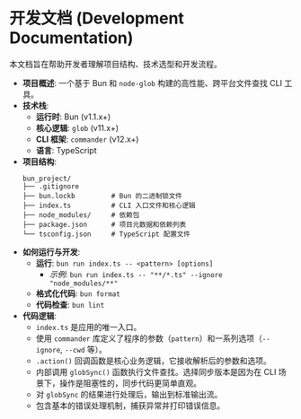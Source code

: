 # 开发文档 (Development Documentation)

本文档旨在帮助开发者理解项目结构、技术选型和开发流程。

*   **项目概述**: 一个基于 Bun 和 `node-glob` 构建的高性能、跨平台文件查找 CLI 工具。
*   **技术栈**:
    *   **运行时**: Bun (v1.1.x+)
    *   **核心逻辑**: `glob` (v11.x+)
    *   **CLI 框架**: `commander` (v12.x+)
    *   **语言**: TypeScript
*   **项目结构**:
    ```
    bun_project/
    ├── .gitignore
    ├── bun.lockb         # Bun 的二进制锁文件
    ├── index.ts          # CLI 入口文件和核心逻辑
    ├── node_modules/     # 依赖包
    ├── package.json      # 项目元数据和依赖列表
    └── tsconfig.json     # TypeScript 配置文件
    ```
*   **如何运行与开发**:
    *   **运行**: `bun run index.ts -- <pattern> [options]`
        *   *示例*: `bun run index.ts -- "**/*.ts" --ignore "node_modules/**"`
    *   **格式化代码**: `bun format`
    *   **代码检查**: `bun lint`
*   **代码逻辑**:
    *   `index.ts` 是应用的唯一入口。
    *   使用 `commander` 库定义了程序的参数（`pattern`）和一系列选项（`--ignore`, `--cwd` 等）。
    *   `.action()` 回调函数是核心业务逻辑，它接收解析后的参数和选项。
    *   内部调用 `globSync()` 函数执行文件查找。选择同步版本是因为在 CLI 场景下，操作是阻塞性的，同步代码更简单直观。
    *   对 `globSync` 的结果进行处理后，输出到标准输出流。
    *   包含基本的错误处理机制，捕获异常并打印错误信息。
